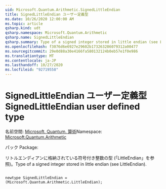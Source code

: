 ```yaml
---
uid: Microsoft.Quantum.Arithmetic.SignedLittleEndian
title: SignedLittleEndian ユーザー定義型
ms.date: 10/26/2020 12:00:00 AM
ms.topic: article
qsharp.kind: udt
qsharp.namespace: Microsoft.Quantum.Arithmetic
qsharp.name: SignedLittleEndian
qsharp.summary: Type of a signed integer stored in little endian (see LittleEndian).
ms.openlocfilehash: f3076d6e6927e29602b173263286079312a00477
ms.sourcegitcommit: 29e0d88a30e4166fa580132124b0eb57e1f0e986
ms.translationtype: MT
ms.contentlocale: ja-JP
ms.lasthandoff: 10/27/2020
ms.locfileid: "92719558"
---
```

# <a name="signedlittleendian-user-defined-type"></a><span data-ttu-id="55ca8-102">SignedLittleEndian ユーザー定義型</span><span class="sxs-lookup"><span data-stu-id="55ca8-102">SignedLittleEndian user defined type</span></span>

<span data-ttu-id="55ca8-103">名前空間: [Microsoft. Quantum. 算術](xref:Microsoft.Quantum.Arithmetic)</span><span class="sxs-lookup"><span data-stu-id="55ca8-103">Namespace: [Microsoft.Quantum.Arithmetic](xref:Microsoft.Quantum.Arithmetic)</span></span>

<span data-ttu-id="55ca8-104">パック [](https://nuget.org/packages/)</span><span class="sxs-lookup"><span data-stu-id="55ca8-104">Package: [](https://nuget.org/packages/)</span></span>


<span data-ttu-id="55ca8-105">リトルエンディアンに格納されている符号付き整数の型 (「LittleEndian」を参照)。</span><span class="sxs-lookup"><span data-stu-id="55ca8-105">Type of a signed integer stored in little endian (see LittleEndian).</span></span>

```qsharp

newtype SignedLittleEndian = (Microsoft.Quantum.Arithmetic.LittleEndian);
```

